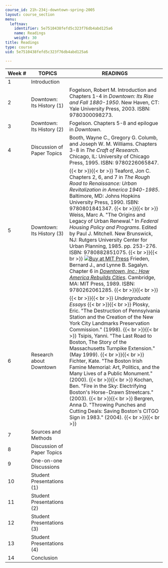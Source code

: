 ```yaml
---
course_id: 21h-234j-downtown-spring-2005
layout: course_section
menu:
  leftnav:
    identifier: 5e7510438fefd5c323f76db4abd125a6
    name: Readings
    weight: 30
title: Readings
type: course
uid: 5e7510438fefd5c323f76db4abd125a6

---
```


| Week # | TOPICS | READINGS |
| --- | --- | --- |
| 1 | Introduction | &nbsp; |
| 2 | Downtown: Its History (1) | Fogelson, Robert M. Introduction and Chapters 1-4 in _Downtown: Its Rise and Fall 1880-1950_. New Haven, CT: Yale University Press, 2003. ISBN: 9780300098273. |
| 3 | Downtown: Its History (2) | Fogelson. Chapters 5-8 and epilogue in _Downtown_. |
| 4 | Discussion of Paper Topics | Booth, Wayne C., Gregory G. Columb, and Joseph W. M. Williams. Chapters 3-8 in _The Craft of Research_. Chicago, IL: University of Chicago Press, 1995. ISBN: 9780226065847. |
| 5 | Downtown: Its History (3) |  {{< br >}}{{< br >}} Teaford, Jon C. Chapters 2, 6, and 7 in _The Rough Road to Renaissance: Urban Revitalization in America 1940-1985_. Baltimore, MD: Johns Hopkins University Press, 1990. ISBN: 9780801841347. {{< br >}}{{< br >}} Weiss, Marc A. "The Origins and Legacy of Urban Renewal." In _Federal Housing Policy and Programs_. Edited by Paul J. Mitchell. New Brunswick, NJ: Rutgers University Center for Urban Planning, 1985. pp. 253-276. ISBN: 9780882851075. {{< br >}}{{< br >}} [![Buy at MIT Press](/images/mp_logo.gif)](https://mitpress.mit.edu/9780262061285) Frieden, Bernard J., and Lynne B. Sagalyn. Chapter 6 in [_Downtown, Inc.: How America Rebuilds Cities_](https://mitpress.mit.edu/9780262061285). Cambridge, MA: MIT Press, 1989. ISBN: 9780262061285. {{< br >}}{{< br >}}  |
| 6 | Research about Downtown |  {{< br >}}{{< br >}} _Undergraduate Essays_ {{< br >}}{{< br >}} Plosky, Eric. "The Destruction of Pennsylvania Station and the Creation of the New York City Landmarks Preservation Commission." (1998). {{< br >}}{{< br >}} Tsipis, Yanni. "The Last Road to Boston, The Story of the Massachusetts Turnpike Extension." (May 1999). {{< br >}}{{< br >}} Fichter, Kate. "The Boston Irish Famine Memorial: Art, Politics, and the Many Lives of a Public Monument." (2000). {{< br >}}{{< br >}} Kochan, Ben. "Fire in the Sky: Electrifying Boston's Horse-Drawn Streetcars." (2003). {{< br >}}{{< br >}} Bergren, Anna D. "Throwing Punches and Cutting Deals: Saving Boston's CITGO Sign in 1983." (2004). {{< br >}}{{< br >}}  |
| 7 | Sources and Methods | &nbsp; |
| 8 | Discussion of Paper Topics | &nbsp; |
| 9 | One-on-one Discussions | &nbsp; |
| 10 | Student Presentations (1) | &nbsp; |
| 11 | Student Presentations (2) | &nbsp; |
| 12 | Student Presentations (3) | &nbsp; |
| 13 | Student Presentations (4) | &nbsp; |
| 14 | Conclusion |